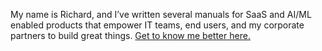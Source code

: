 My name is Richard, and I’ve written several manuals for SaaS and AI/ML enabled products that empower IT teams, end users, and my corporate partners to build great things. [Get to know me better here.](https://rsbash.github.io/get-to-know-bash/index.html) 
